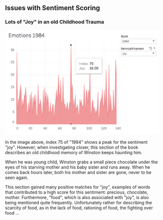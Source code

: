 ## Issues with Sentiment Scoring

### Lots of "Joy" in an old Childhood Trauma

![Emotion "Joy" even though there is hardly anything joyful](https://github.com/jorgschonau/jorgschonau.github.io/blob/master/Screen%20Shot%202018-03-28%20at%2011.51.58.png?raw=true)

In the image above, index 75 of "1984" shows a peak for the sentiment "joy". However, when investigating closer, this section of the book describes an old childhood memory of Winston keeps haunting him.

When he was young child, Winston grabs a small piece chocolate under the eyes of his starving mother and his baby sister and runs away. When he comes back hours later, both his mother and sister are gone, never to be seen again.

This section gained many positive matches for "joy",  examples of words that contributed to a high score for this sentiment:
precious, chocolate, mother.
Furthermore, "food", which is also associated with "joy", is also being mentioned quite frequently. Unfortunately rather for describing the scarcity of food, as in the lack of food, rationing of food, the fighting over food ...




